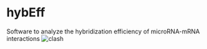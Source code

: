 # hybEff
Software to analyze the hybridization efficiency of microRNA-mRNA interactions
![clash](https://github.com/nungerleider/hybEff/assets/23278950/91541478-fa41-4f04-b40f-91e7b2f7ee49)
